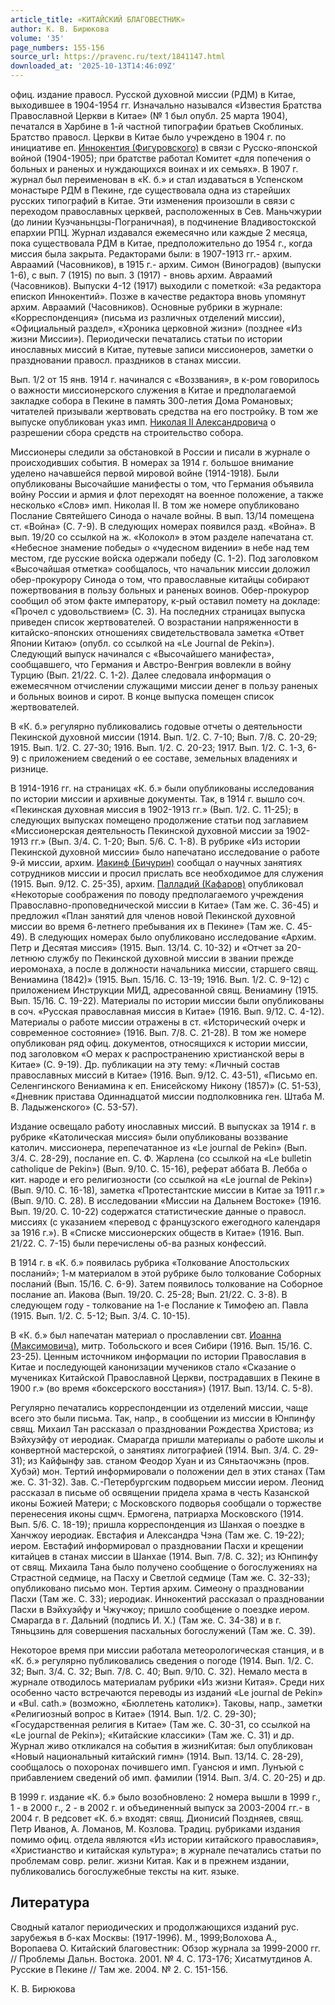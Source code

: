 ```yaml
---
article_title: «КИТАЙСКИЙ БЛАГОВЕСТНИК»
author: К. В. Бирюкова
volume: '35'
page_numbers: 155-156
source_url: https://pravenc.ru/text/1841147.html
downloaded_at: '2025-10-13T14:46:09Z'
---
```


офиц. издание правосл. Русской духовной миссии (РДМ) в Китае, выходившее в 1904-1954 гг. Изначально назывался «Известия Братства Православной Церкви в Китае» (№ 1 был опубл. 25 марта 1904), печатался в Харбине в 1-й частной типографии братьев Скоблиных. Братство правосл. Церкви в Китае было учреждено в 1904 г. по инициативе еп. [Иннокентия (Фигуровского)](https://pravenc.ru/text/Иннокентий.html) в связи с Русско-японской войной (1904-1905); при братстве работал Комитет «для попечения о больных и раненых и нуждающихся воинах и их семьях». В 1907 г. журнал был переименован в «К. б.» и стал издаваться в Успенском монастыре РДМ в Пекине, где существовала одна из старейших русских типографий в Китае. Эти изменения произошли в связи с переходом православных церквей, расположенных в Сев. Маньчжурии (до линии Куэчаньнцзы-Пограничная), в подчинение Владивостокской епархии РПЦ. Журнал издавался ежемесячно или каждые 2 месяца, пока существовала РДМ в Китае, предположительно до 1954 г., когда миссия была закрыта. Редакторами были: в 1907-1913 гг.- архим. Авраамий (Часовников), в 1915 г.- архим. Симон (Виноградов) (выпуски 1-6), с вып. 7 (1915) по вып. 3 (1917) - вновь архим. Авраамий (Часовников). Выпуски 4-12 (1917) выходили с пометкой: «За редактора епископ Иннокентий». Позже в качестве редактора вновь упомянут архим. Авраамий (Часовников). Основные рубрики в журнале: «Корреспонденция» (письма из различных отделений миссии), «Официальный раздел», «Хроника церковной жизни» (позднее «Из жизни Миссии»). Периодически печатались статьи по истории инославных миссий в Китае, путевые записи миссионеров, заметки о праздновании правосл. праздников в станах миссии.

Вып. 1/2 от 15 янв. 1914 г. начинался с «Воззвания», в к-ром говорилось о важности миссионерского служения в Китае и предполагаемой закладке собора в Пекине в память 300-летия Дома Романовых; читателей призывали жертвовать средства на его постройку. В том же выпуске опубликован указ имп. [Николая II Александровича](<https://pravenc.ru/text/Николай II Александрович.html>) о разрешении сбора средств на строительство собора.

Миссионеры следили за обстановкой в России и писали в журнале о происходивших события. В номерах за 1914 г. большое внимание уделено начавшейся первой мировой войне (1914-1918). Были опубликованы Высочайшие манифесты о том, что Германия объявила войну России и армия и флот переходят на военное положение, а также несколько «Слов» имп. Николая II. В том же номере опубликовано Послание Святейшего Синода о начале войны. В вып. 13/14 помещена ст. «Война» (С. 7-9). В следующих номерах появился разд. «Война». В вып. 19/20 со ссылкой на ж. «Колокол» в этом разделе напечатана ст. «Небесное знамение победы» о «чудесном видении» в небе над тем местом, где русские войска одержали победу (С. 1-2). Под заголовком «Высочайшая отметка» сообщалось, что начальник миссии доложил обер-прокурору Синода о том, что православные китайцы собирают пожертвования в пользу больных и раненых воинов. Обер-прокурор сообщил об этом факте императору, к-рый оставил помету на докладе: «Прочел с удовольствием» (С. 3). На последних страницах выпуска приведен список жертвователей. О возрастании напряженности в китайско-японских отношениях свидетельствовала заметка «Ответ Японии Китаю» (опубл. со ссылкой на «Le Journal de Pekin»). Следующий выпуск начинался с «Высочайшего манифеста», сообщавшего, что Германия и Австро-Венгрия вовлекли в войну Турцию (Вып. 21/22. С. 1-2). Далее следовала информация о ежемесячном отчислении служащими миссии денег в пользу раненых и больных воинов и сирот. В конце выпуска помещен список жертвователей.

В «К. б.» регулярно публиковались годовые отчеты о деятельности Пекинской духовной миссии (1914. Вып. 1/2. С. 7-10; Вып. 7/8. С. 20-29; 1915. Вып. 1/2. С. 27-30; 1916. Вып. 1/2. С. 20-23; 1917. Вып. 1/2. С. 1-3, 6-9) с приложением сведений о ее составе, земельных владениях и ризнице.

В 1914-1916 гг. на страницах «К. б.» были опубликованы исследования по истории миссии и архивные документы. Так, в 1914 г. вышло соч. «Пекинская духовная миссия в 1902-1913 гг.» (Вып. 1/2. С. 11-25); в следующих выпусках помещено продолжение статьи под заглавием «Миссионерская деятельность Пекинской духовной миссии за 1902-1913 гг.» (Вып. 3/4. С. 1-20; Вып. 5/6. С. 1-8). В рубрике «Из истории Пекинской духовной миссии» было напечатано исследование о работе 9-й миссии, архим. [Иакинф (Бичурин)](<https://pravenc.ru/text/Иакинф (Бичурин).html>) сообщал о научных занятиях сотрудников миссии и просил прислать все необходимое для служения (1915. Вып. 9/12. С. 25-35), архим. [Палладий (Кафаров)](<https://pravenc.ru/text/Палладий (Кафаров).html>) опубликовал «Некоторые соображения по поводу предполагаемого учреждения Православно-проповеднической миссии в Китае» (Там же. С. 36-45) и предложил «План занятий для членов новой Пекинской духовной миссии во время 6-летнего пребывания их в Пекине» (Там же. С. 45-49). В следующих номерах было опубликовано исследование «Архим. Петр и Десятая миссия» (1915. Вып. 13/14. С. 10-32) и «Отчет за 20-летнюю службу по Пекинской духовной миссии в звании прежде иеромонаха, а после в должности начальника миссии, старшего свящ. Вениамина (1842)» (1915. Вып. 15/16. С. 13-19; 1916. Вып. 1/2. С. 9-12) с приложением Инструкции МИД, адресованной свящ. Вениамину (1915. Вып. 15/16. С. 19-22). Материалы по истории миссии были опубликованы в соч. «Русская православная миссия в Китае» (1916. Вып. 9/12. С. 4-12). Материалы о работе миссии отражены в ст. «Исторический очерк и современное состояние» (1916. Вып. 7/8. С. 21-28). В том же номере опубликован ряд офиц. документов, относящихся к истории миссии, под заголовком «О мерах к распространению христианской веры в Китае» (С. 9-19). Др. публикации на эту тему: «Личный состав православных миссий в Китае» (1916. Вып. 9/12. С. 43-51), «Письмо еп. Селенгинского Вениамина к еп. Енисейскому Никону (1857)» (С. 51-53), «Дневник пристава Одиннадцатой миссии подполковника ген. Штаба М. В. Ладыженского» (С. 53-57).

Издание освещало работу инославных миссий. В выпусках за 1914 г. в рубрике «Католическая миссия» были опубликованы воззвание католич. миссионера, перепечатанное из «Le journal de Pekin» (Вып. 3/4. С. 28-29), послание еп. С. Ф. Жарлена (со ссылкой на «Le bulletin catholique de Pekin») (Вып. 9/10. С. 15-16), реферат аббата В. Лебба о кит. народе и его религиозности (со ссылкой на «Le journal de Pekin») (Вып. 9/10. С. 16-18), заметка «Протестантские миссии в Китае за 1911 г.» (Вып. 9/10. С. 28). В исследовании «Миссии на Дальнем Востоке» (1916. Вып. 19/20. С. 10-22) содержатся статистические данные о правосл. миссиях (с указанием «перевод с французского ежегодного календаря за 1916 г.»). В «Списке миссионерских обществ в Китае» (1916. Вып. 21/22. С. 7-15) были перечислены об-ва разных конфессий.

В 1914 г. в «К. б.» появилась рубрика «Толкование Апостольских посланий»; 1-м материалом в этой рубрике было толкование Соборных посланий (Вып. 15/16. С. 6-9). Затем появилось толкование на Соборное послание ап. Иакова (Вып. 19/20. С. 25-28; Вып. 21/22. С. 3-8). В следующем году - толкование на 1-е Послание к Тимофею ап. Павла (1915. Вып. 1/2. С. 5-12; Вып. 3/4. С. 10-15).

В «К. б.» был напечатан материал о прославлении свт. [Иоанна (Максимовича)](<https://pravenc.ru/text/Иоанна (Максимовича).html>), митр. Тобольского и всея Сибири (1916. Вып. 15/16. С. 23-25). Ценным источником информации по истории Православия в Китае и последующей канонизации мучеников стало «Сказание о мучениках Китайской Православной Церкви, пострадавших в Пекине в 1900 г.» (во время «боксерского восстания») (1917. Вып. 13/14. С. 5-8).

Регулярно печатались корреспонденции из отделений миссии, чаще всего это были письма. Так, напр., в сообщении из миссии в Юнпинфу свящ. Михаил Тан рассказал о праздновании Рождества Христова; из Вэйхуэйфу от иеродиак. Смарагда пришли материалы о работе школы и конвертной мастерской, о занятиях литографией (1914. Вып. 3/4. С. 29-31); из Кайфынфу зав. станом Феодор Хуан и из Сяньтаочжэнь (пров. Хубэй) мон. Тертий информировали о положении дел в этих станах (Там же. С. 31-32). Зав. С.-Петербургским подворьем миссии иером. Леонид рассказал в письме об освящении придела храма в честь Казанской иконы Божией Матери; с Московского подворья сообщали о торжестве перенесения иконы сщмч. Ермогена, патриарха Московского (1914. Вып. 5/6. С. 18-19); пришла корреспонденция из Шанхая о поездке в Ханчжоу иеродиак. Евстафия и Александра Чэна (Там же. С. 19-22); иером. Евстафий информировал о праздновании Пасхи и крещении китайцев в станах миссии в Шанхае (1914. Вып. 7/8. С. 32); из Юнпинфу от свящ. Михаила Тана было получено сообщение о богослужениях на Страстной седмице, на Пасху и Светлой седмице (Там же. С. 32-33); опубликовано письмо мон. Тертия архим. Симеону о праздновании Пасхи (Там же. С. 33); иеродиак. Иннокентий рассказал о праздновании Пасхи в Вэйхуэйфу и Чжучжоу; пришло сообщение о поездке иером. Смарагда в г. Дальний (подпись И. Х.) (Там же. С. 34-38) и в г. Тяньцзинь для совершения пасхальных богослужений (Там же. С. 39).

Некоторое время при миссии работала метеорологическая станция, и в «К. б.» регулярно публиковались сведения о погоде (1914. Вып. 1/2. С. 32; Вып. 3/4. С. 32; Вып. 7/8. С. 40; Вып. 9/10. С. 32). Немало места в журнале отводилось материалам рубрики «Из жизни Китая». Среди них особенно часто встречаются переводы из изданий «Le journal de Pekin» и «Bul. сath.» (возможно, «Бюллетень католик»). Таковы, напр., заметки «Религиозный вопрос в Китае» (1914. Вып. 1/2. С. 29-30); «Государственная религия в Китае» (Там же. С. 30-31, со ссылкой на «Le journal de Pekin»); «Китайские классики» (Там же. С. 31) и др. Журнал живо откликался на события в жизниКитая: был опубликован «Новый национальный китайский гимн» (1914. Вып. 13/14. С. 28-29), сообщалось о похоронах почившего имп. Гуансюя и имп. Лунъюй с прибавлением сведений об имп. фамилии (1914. Вып. 3/4. С. 20-25) и др.

В 1999 г. издание «К. б.» было возобновлено: 2 номера вышли в 1999 г., 1 - в 2000 г., 2 - в 2002 г. и объединенный выпуск за 2003-2004 гг.- в 2004 г. В редсовет «К. б.» входят: свящ. Дионисий Поздняев, свящ. Петр Иванов, А. Ломанов, М. Козлова. Традиц. рубриками издания помимо офиц. отдела являются «Из истории китайского православия», «Христианство и китайская культура»; в журнале печатались статьи по проблемам совр. религ. жизни Китая. Как и в прежнем издании, публиковались богослужебные тексты на кит. языке.

## Литература

Сводный каталог периодических и продолжающихся изданий рус. зарубежья в б-ках Москвы: (1917-1996). М., 1999;Волохова А., Воропаева О. Китайский благовестник: Обзор журнала за 1999-2000 гг. // Проблемы Дальн. Востока. 2001. № 4. С. 173-176; Хисатмутдинов А. Русские в Пекине // Там же. 2004. № 2. С. 151-156.

К. В. Бирюкова
